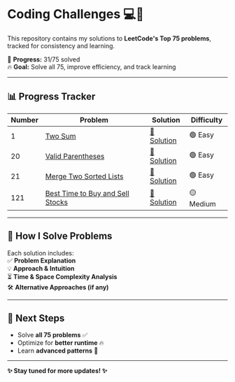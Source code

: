 # Coding Challenges 💻🚀  

This repository contains my solutions to **LeetCode's Top 75 problems**, tracked for consistency and learning.  

📌 **Progress:** 31/75 solved  
🔥 **Goal:** Solve all 75, improve efficiency, and track learning  

---

## 📊 Progress Tracker  

| Number | Problem | Solution | Difficulty |
| --- | --- | --- | --- |
| 1 | [Two Sum](https://leetcode.com/problems/two-sum/) | [🔗 Solution](./001_two_sum.py) | 🟢 Easy |
| 20 | [Valid Parentheses](https://leetcode.com/problems/valid-parentheses/) | [🔗 Solution](./020_valid_parentheses.py) | 🟢 Easy |
| 21 | [Merge Two Sorted Lists](https://leetcode.com/problems/merge-two-sorted-lists/) | [🔗 Solution](./021_merge_sorted_lists.py) | 🟢 Easy |
| 121 | [Best Time to Buy and Sell Stocks](https://leetcode.com/problems/best-time-to-buy-and-sell-stock/) | [🔗 Solution](./121_best_time_to_buy_sell.py) | 🟡 Medium |

---

## 🚀 How I Solve Problems  
Each solution includes:  
✅ **Problem Explanation**  
💡 **Approach & Intuition**  
⏳ **Time & Space Complexity Analysis**  
🛠️ **Alternative Approaches (if any)**  

---

## 📌 Next Steps  
- Solve **all 75 problems** ✅  
- Optimize for **better runtime** 🔥  
- Learn **advanced patterns** 🤖  

---

**✨ Stay tuned for more updates! ✨**
